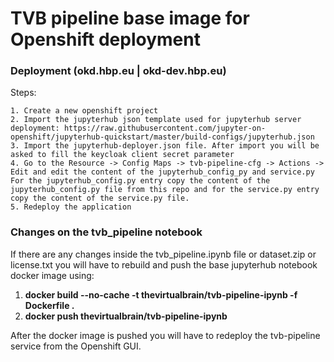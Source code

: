 
# TVB pipeline base image for Openshift deployment

### Deployment (okd.hbp.eu | okd-dev.hbp.eu)
Steps:
    
    1. Create a new openshift project
    2. Import the jupyterhub json template used for jupyterhub server deployment: https://raw.githubusercontent.com/jupyter-on-openshift/jupyterhub-quickstart/master/build-configs/jupyterhub.json
    3. Import the jupyterhub-deployer.json file. After import you will be asked to fill the keycloak client secret parameter
    4. Go to the Resource -> Config Maps -> tvb-pipeline-cfg -> Actions -> Edit and edit the content of the jupyterhub_config_py and service.py
    For the jupyterhub_config.py entry copy the content of the jupyterhub_config.py file from this repo and for the service.py entry copy the content of the service.py file.
    5. Redeploy the application
    
    
### Changes on the tvb_pipeline notebook

If there are any changes inside the tvb_pipeline.ipynb file or dataset.zip or license.txt you will have to rebuild and push the base jupyterhub notebook docker image using:

1. **docker build --no-cache -t thevirtualbrain/tvb-pipeline-ipynb -f Dockerfile .**
2. **docker push thevirtualbrain/tvb-pipeline-ipynb**

After the docker image is pushed you will have to redeploy the tvb-pipeline service from the Openshift GUI. 